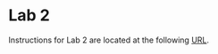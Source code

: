 # Lab 2 

Instructions for Lab 2 are located at the following [URL](https://byu-cpe.github.io/ecen323/labs/lab-02/).

